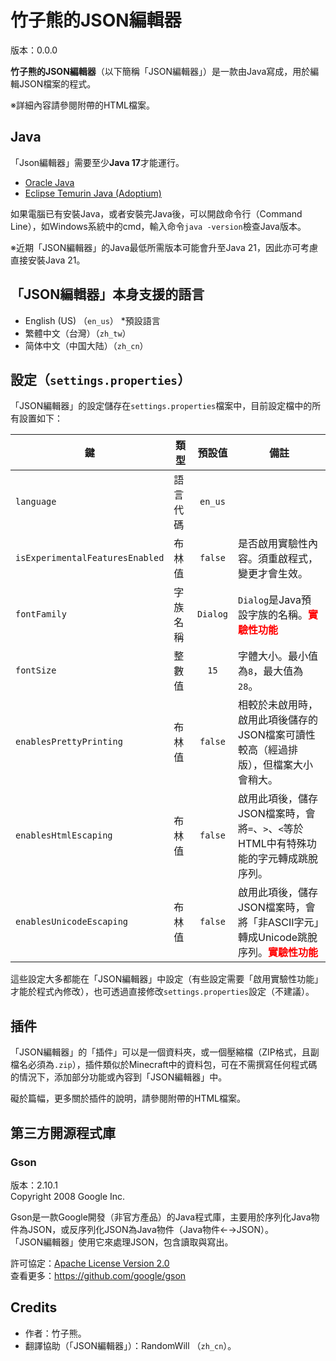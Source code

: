 # 竹子熊的JSON編輯器
版本：0.0.0

**竹子熊的JSON編輯器**（以下簡稱「JSON編輯器」）是一款由Java寫成，用於編輯JSON檔案的程式。

※詳細內容請參閱附帶的HTML檔案。

## Java
「Json編輯器」需要至少**Java 17**才能運行。
- [Oracle Java](https://www.oracle.com/java/technologies/downloads/)
- [Eclipse Temurin Java (Adoptium)](https://adoptium.net/temurin/releases/?version=17)

如果電腦已有安裝Java，或者安裝完Java後，可以開啟命令行（Command Line），如Windows系統中的cmd，輸入命令`java -version`檢查Java版本。

※近期「JSON編輯器」的Java最低所需版本可能會升至Java 21，因此亦可考慮直接安裝Java 21。

## 「JSON編輯器」本身支援的語言
- English (US) （`en_us`） *預設語言
- 繁體中文（台灣）（`zh_tw`）
- 简体中文（中国大陆）（`zh_cn`）

## 設定（`settings.properties`）
「JSON編輯器」的設定儲存在`settings.properties`檔案中，目前設定檔中的所有設置如下：

| 鍵                               | 類型   |   預設值    | 備註                                                                       |
|---------------------------------|------|:--------:|--------------------------------------------------------------------------|
| `language`                      | 語言代碼 | `en_us`  |                                                                          |
| `isExperimentalFeaturesEnabled` | 布林值  | `false`  | 是否啟用實驗性內容。須重啟程式，變更才會生效。                                                  |
| `fontFamily`                    | 字族名稱 | `Dialog` | `Dialog`是Java預設字族的名稱。<b style="color:red">實驗性功能</b>                      |
| `fontSize`                      | 整數值  |   `15`   | 字體大小。最小值為`8`，最大值為`28`。                                                   |
| `enablesPrettyPrinting`         | 布林值  | `false`  | 相較於未啟用時，啟用此項後儲存的JSON檔案可讀性較高（經過排版），但檔案大小會稍大。                              |
| `enablesHtmlEscaping`           | 布林值  | `false`  | 啟用此項後，儲存JSON檔案時，會將`=`、`>`、`<`等於HTML中有特殊功能的字元轉成跳脫序列。                      |
| `enablesUnicodeEscaping`        | 布林值  | `false`  | 啟用此項後，儲存JSON檔案時，會將「非ASCII字元」轉成Unicode跳脫序列。<b style="color:red">實驗性功能</b> |

這些設定大多都能在「JSON編輯器」中設定（有些設定需要「啟用實驗性功能」才能於程式內修改），也可透過直接修改`settings.properties`設定（不建議）。

## 插件
「JSON編輯器」的「插件」可以是一個資料夾，或一個壓縮檔（ZIP格式，且副檔名必須為`.zip`），插件類似於Minecraft中的資料包，可在不需撰寫任何程式碼的情況下，添加部分功能或內容到「JSON編輯器」中。

礙於篇幅，更多關於插件的說明，請參閱附帶的HTML檔案。

## 第三方開源程式庫
### Gson
版本：2.10.1<br>
Copyright 2008 Google Inc.

Gson是一款Google開發（非官方產品）的Java程式庫，主要用於序列化Java物件為JSON，或反序列化JSON為Java物件（Java物件←→JSON）。<br>
「JSON編輯器」使用它來處理JSON，包含讀取與寫出。

許可協定：[Apache License Version 2.0](http://www.apache.org/licenses/LICENSE-2.0)<br>
查看更多：https://github.com/google/gson

## Credits
- 作者：竹子熊。
- 翻譯協助（「JSON編輯器」）：RandomWill （`zh_cn`）。